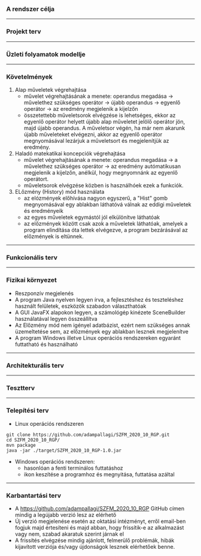 ### A rendszer célja

---

### Projekt terv

---

### Üzleti folyamatok modellje

---

### Követelmények

1. Alap műveletek végrehajtása
    - művelet végrehajtásának a menete: operandus megadása -> művelethez szükséges operátor -> újabb operandus -> egyenlő operátor -> az eredmény megjelenik a kijelzőn
    - összetettebb műveletsorok elvégzése is lehetséges, ekkor az egyenlő operátor helyett újabb alap műveletet jelölő operátor jön, majd újabb operandus. A műveletsor végén, ha már nem akarunk újabb műveleteket elvégezni, akkor az egyenlő operátor megnyomásával lezárjuk a műveletsort és megjelenítjük az eredmény.
2. Haladó matekatikai koncepciók végrehajtása
    - művelet végrehajtásának a menete: operandus megadása -> a művelethez szükséges operátor -> az eredmény autómatikusan megjelenik a kijelzőn, anélkül, hogy megnyomnánk az egyenlő operátort.
    - műveletsorok elvégzése közben is használhóek ezek a funkciók.
3. ELőzmény (History) mód használata
    - az elózmények előhívása nagyon egyszerű, a "Hist" gomb megnyomásával egy ablakban láthatóvá válnak az eddigi műveletek és eredményeik
    - az egyes műveletek egymástól jól elkülönítve láthatóak
    - az előzmények között csak azok a műveletek láthatóak, amelyek a program elindítása óta lettek elvégezve, a program bezárásával az előzmények is eltünnek.

--- 

### Funkcionális terv 

---

### Fizikai környezet

- Reszponzív megjelenés
- A program Java nyelven legyen írva, a fejlesztéshez és teszteléshez használt felületek, eszközök szabadon választhatóak
- A GUI JavaFX alapokon legyen, a számológép kinézete SceneBuilder használatával legyen összeállítva
- Az Előzmény mód nem igényel adatbázist, ezért nem szükséges annak üzemeltetése sem, az előzmények egy ablakban lesznek megjelenítve
- A program Windows illetve Linux operációs rendszereken egyaránt futtatható és használható 

---

### Architekturális terv

---

### Tesztterv

---

### Telepítési terv

- Linux operációs rendszeren
```
git clone https://github.com/adampallagi/SZFM_2020_10_RGP.git 
cd SZFM_2020_10_RGP/
mvn package
java -jar ./target/SZFM_2020_10_RGP-1.0.jar
```
- Windows operációs rendszeren:
    - hasonlóan a fenti terminálos futtatáshoz
    - ikon keszítése a programhoz és megnyitása, futtatása azáltal 

---

### Karbantartási terv

- A https://github.com/adampallagi/SZFM_2020_10_RGP GitHub címen mindig a legújabb verzió lesz az elérhető
- Új verzió megjelenése esetén az oktatási intézményt, erről email-ben fogjuk majd értesíteni és majd abban, hogy frissítik-e az alkalmazást vagy nem, szabad akaratuk szerint járnak el 
- A frissítés elvégzése mindig ajánlott, felmerülő problémák, hibák kijavított verziója és/vagy újdonságok lesznek elérhetőek benne.